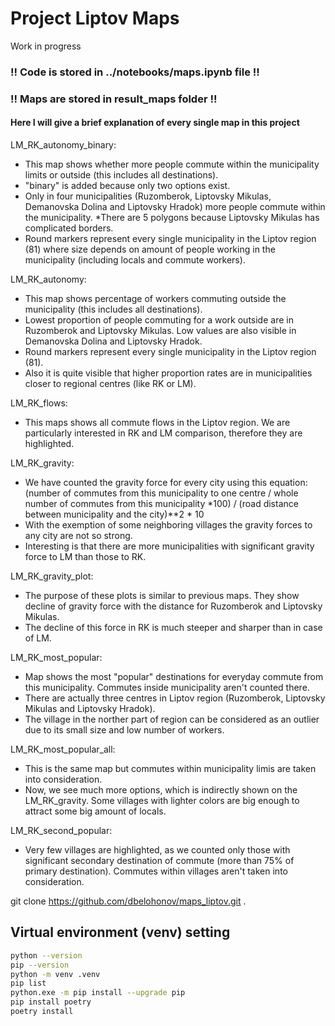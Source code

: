 # Project Liptov Maps

Work in progress


### !! Code is stored in ../notebooks/maps.ipynb file !!
### !! Maps are stored in result_maps folder !!

#### Here I will give a brief explanation of every single map in this project

LM_RK_autonomy_binary:
 + This map shows whether more people commute within the municipality limits or outside (this includes all destinations).
 + "binary" is added because only two options exist.
 + Only in four municipalities (Ruzomberok, Liptovsky Mikulas, Demanovska Dolina and Liptovsky Hradok) more people commute within the municipality. *There are 5 polygons because Liptovsky Mikulas has complicated borders.
 + Round markers represent every single municipality in the Liptov region (81) where size depends on amount of people working in the municipality (including locals and commute workers).

LM_RK_autonomy:
 + This map shows percentage of workers commuting outside the municipality (this includes all destinations).
 + Lowest proportion of people commuting for a work outside are in Ruzomberok and Liptovsky Mikulas. Low values are also visible in Demanovska Dolina and Liptovsky Hradok.
 + Round markers represent every single municipality in the Liptov region (81).
 + Also it is quite visible that higher proportion rates are in municipalities closer to regional centres (like RK or LM).

LM_RK_flows:
 + This maps shows all commute flows in the Liptov region. We are particularly interested in RK and LM comparison, therefore they are highlighted.

LM_RK_gravity:
 + We have counted the gravity force for every city using this equation: (number of commutes from this municipality to one centre / whole number of commutes from this municipality *100) / (road distance between municipality and the city)**2 * 10
 + With the exemption of some neighboring villages the gravity forces to any city are not so strong.
 + Interesting is that there are more municipalities with significant gravity force to LM than those to RK.

LM_RK_gravity_plot:
 + The purpose of these plots is similar to previous maps. They show decline of gravity force with the distance for Ruzomberok and Liptovsky Mikulas.
 + The decline of this force in RK is much steeper and sharper than in case of LM.

LM_RK_most_popular:
 + Map shows the most "popular" destinations for everyday commute from this municipality. Commutes inside municipality aren't counted there.
 + There are actually three centres in Liptov region (Ruzomberok, Liptovsky Mikulas and Liptovsky Hradok).
 + The village in the norther part of region can be considered as an outlier due to its small size and low number of workers.

LM_RK_most_popular_all:
 + This is the same map but commutes within municipality limis are taken into consideration.
 + Now, we see much more options, which is indirectly shown on the LM_RK_gravity. Some villages with lighter colors are big enough to attract some big amount of locals.

LM_RK_second_popular:
 + Very few villages are highlighted, as we counted only those with significant secondary destination of commute (more than 75% of primary destination). Commutes within villages aren't taken into consideration.






git clone https://github.com/dbelohonov/maps_liptov.git .

## Virtual environment (venv) setting

```bash
python --version
pip --version
python -m venv .venv
pip list
python.exe -m pip install --upgrade pip
pip install poetry
poetry install
```


